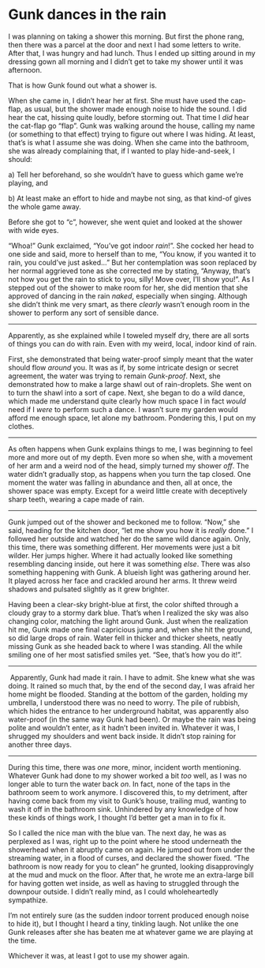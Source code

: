 # Gunk dances in the rain

I was planning on taking a shower this morning. But first the phone rang, then there was a parcel at the door and next I had some letters to write. After that, I was hungry and had lunch. Thus I ended up sitting around in my dressing gown all morning and I didn’t get to take my shower until it was afternoon.

That is how Gunk found out what a shower is.

When she came in, I didn’t hear her at first. She must have used the cap-flap, as usual, but the shower made enough noise to hide the sound. I did hear the cat, hissing quite loudly, before storming out. That time I _did_ hear the cat-flap go “flap”. Gunk was walking around the house, calling my name (or something to that effect) trying to figure out where I was hiding. At least, that’s is what I assume she was doing. When she came into the bathroom, she was already complaining that, if I wanted to play hide-and-seek, I should:

a) Tell her beforehand, so she wouldn’t have to guess which game we’re playing, and

b) At least make an effort to hide and maybe not sing, as that kind-of gives the whole game away.

Before she got to “c”, however, she went quiet and looked at the shower with wide eyes. 

“Whoa!” Gunk exclaimed, “You’ve got indoor _rain_!”. She cocked her head to one side and said, more to herself than to me, “You know, if you wanted it to rain, you could’ve just asked…” But her contemplation was soon replaced by her normal aggrieved tone as she corrected me by stating, “Anyway, that’s not how you get the rain to stick to you, silly! Move over, I’ll show you!”. As I stepped out of the shower to make room for her, she did mention that she approved of dancing in the rain _naked_, especially when singing. Although she didn’t think me very smart, as there _clearly_ wasn’t enough room in the shower to perform any sort of sensible dance.

- - -

Apparently, as she explained while I toweled myself dry, there are all sorts of things you can do with rain. Even with my weird, local, indoor kind of rain.

First, she demonstrated that being water-proof simply meant that the water should flow _around_ you. It was as if, by some intricate design or secret agreement, the water was trying to remain _Gunk-proof_. Next, she demonstrated how to make a large shawl out of rain-droplets. She went on to turn the shawl into a sort of cape. Next, she began to do a wild dance, which made me understand quite clearly how much space I in fact _would_ need if I _were_ to perform such a dance. I wasn’t sure my garden would afford me enough space, let alone my bathroom. Pondering this, I put on my clothes.

- - -

As often happens when Gunk explains things to me, I was beginning to feel more and more out of my depth. Even more so when she, with a movement of her arm and a weird nod of the head, simply turned my shower _off_. The water didn’t gradually stop, as happens when you turn the tap closed. One moment the water was falling in abundance and then, all at once, the shower space was empty. Except for a weird little create with deceptively sharp teeth, wearing a cape made of rain.

- - -

Gunk jumped out of the shower and beckoned me to follow. “Now,” she said, heading for the kitchen door, “let me show you how it is _really_ done.” I followed her outside and watched her do the same wild dance again. Only, this time, there was something different. Her movements were just a bit wilder. Her jumps higher. Where it had actually looked like something resembling dancing inside, out here it was something _else_. There was also something happening with Gunk. A blueish light was gathering around her. It played across her face and crackled around her arms. It threw weird shadows and pulsated slightly as it grew brighter.

Having been a clear-sky bright-blue at first, the color shifted through a cloudy gray to a stormy dark blue. That’s when I realized the sky was also changing color, matching the light around Gunk. Just when the realization hit me, Gunk made one final capricious jump and, when she hit the ground, so did large drops of rain. Water fell in thicker and thicker sheets, neatly missing Gunk as she headed back to where I was standing. All the while smiling one of her most satisfied smiles yet. “See, that’s how you do it!”.

- - -

 Apparently, Gunk had made it rain. I have to admit. She knew what she was doing. It rained so much that, by the end of the second day, I was afraid her home might be flooded. Standing at the bottom of the garden, holding my umbrella, I understood there was no need to worry. The pile of rubbish, which hides the entrance to her underground habitat, was apparently also water-proof (in the same way Gunk had been). Or maybe the rain was being polite and wouldn’t enter, as it hadn’t been invited in. Whatever it was, I shrugged my shoulders and went back inside. It didn’t stop raining for another three days.

- - -

During this time, there was _one_ more, minor, incident worth mentioning. Whatever Gunk had done to my shower worked a bit _too_ well, as I was no longer able to turn the water back _on_. In fact, none of the taps in the bathroom seem to work anymore. I discovered this, to my detriment, after having come back from my visit to Gunk’s house, trailing mud, wanting to wash it off in the bathroom sink. Unhindered by any knowledge of how these kinds of things work, I thought I’d better get a man in to fix it.

So I called the nice man with the blue van. The next day, he was as perplexed as I was, right up to the point where he stood underneath the showerhead when it abruptly came on again. He jumped out from under the streaming water, in a flood of curses, and declared the shower fixed. “The bathroom is now ready for you to clean” he grunted, looking disapprovingly at the mud and muck on the floor. After that, he wrote me an extra-large bill for having gotten wet inside, as well as having to struggled through the downpour outside. I didn’t really mind, as I could wholeheartedly sympathize.

I’m not entirely sure (as the sudden indoor torrent produced enough noise to hide it), but I thought I heard a tiny, tinkling laugh. Not unlike the one Gunk releases after she has beaten me at whatever game we are playing at the time.

Whichever it was, at least I got to use my shower again.
